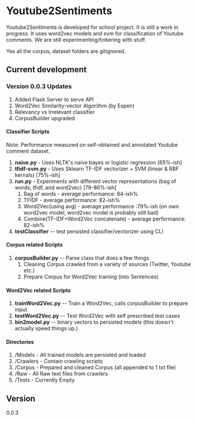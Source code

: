 # Youtube2Sentiments
Youtube2Sentiments is developed for school project. It is still a work in progress.
It uses word2vec models and svm for classification of Youtube comments. We are still
experimenting/tinkering with stuff.

Yes all the corpus, dataset folders are gitignored. 

## Current development

### Version 0.0.3 Updates
1. Added Flask Server to serve API
2. Word2Vec Similarity-vector Algorithm (by Espen)
3. Relevancy vs Irrelevant classifier
4. CorpusBuilder upgraded

#### Classifier Scripts
Note: Performance measured on self-obtained and annotated Youtube comment dataset.

1. **naive.py** - Uses NLTK's naive bayes or logistic regression [65%-ish]
2. **tfidf-svm.py** - Uses Sklearn TF-IDF vectorizer + SVM (linear & RBF kernals) [75%-ish] 
3. **run.py** - Experiments with different vector representations (bag of words, tfidf, and word2vec) [79-86%-ish]
	1. Bag of words - average performance: 84-ish%
	2. TFIDF - average performance: 82-ish%
	3. Word2Vec(using avg) - average performance :79%-ish (on own word2vec model, word2vec model is probably still bad)
	4. Combine(TF-IDF+Word2Vec concatenate) - average performance: 82-ish%
4. **testClassifier** -- test persisted classifier/vectorizer using CLI

#### Corpus related Scripts
1. **corpusBuilder.py** -- Parse class that does a few things
	1. Cleaning Corpus crawled from a variety of sources (Twitter, Youtube etc.)
	2. Prepare Corpus for Word2Vec training (into Sentences)

#### Word2Vec related Scripts
1. **trainWord2Vec.py** -- Train a Word2Vec, calls corpusBuilder to prepare input
2. **testWord2Vec.py** -- Test Word2Vec with self prescribed test cases
3. **bin2model.py** -- binary vectors to persisted models (this doesn't actually speed things up.)

#### Directories
1. /Models - All trained models are persisted and loaded
2. /Crawlers - Contain crawling scripts 
3. /Corpus - Prepared and cleaned Corpus (all appended to 1 txt file)
4. /Raw - All Raw text files from crawlers 
5. /Tests - Currently Empty


## Version
0.0.3